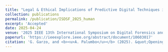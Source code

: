 ```yaml
---
title: "Legal & Ethical Implications of Predictive Digital Techniques in the Judicial Criminal Proceedings"
collection: publications
permalink: /publication/ISDSF_2025_human
excerpt: 'Accepted'
date: 2025-04-24
venue: '2025 IEEE 13th International Symposium on Digital Forensics and Security (ISDFS)'
paperurl: 'https://ieeexplore.ieee.org/abstract/document/10603017'
citation: 'G. Garzo, and <b><u>A. Palumbo</u></b> (2025). &quot;Opening the Black Box: How Boolean AI can Support Legal Analysis.&quot; <i>2025 IEEE 13th International Symposium on Digital Forensics and Security (ISDFS)</i>.'
---
```

